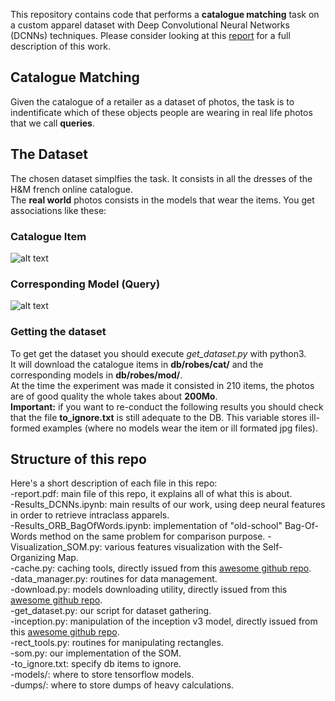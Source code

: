 This repository contains code that performs a **catalogue matching** task on a custom apparel dataset with Deep Convolutional Neural Networks (DCNNs) techniques.
Please consider looking at this [report](https://github.com/tcosmo/dresscode/blob/master/report.pdf) for a full description of this work.
## Catalogue Matching
Given the catalogue of a retailer as a dataset of photos, the task is to indentificate which of these objects people are wearing in 
real life photos that we call **queries**.
## The Dataset
The chosen dataset simplfies the task. It consists in all the dresses of the H&M french online catalogue.    
The **real world** photos consists in the models that wear the items. You get associations like these:
### Catalogue Item
![alt text](old/ex_cat.jpg "An item of the catalogue")
### Corresponding Model (Query)
![alt text](old/ex_mod.jpg "A model wearing it")
### Getting the dataset
To get get the dataset you should execute *get_dataset.py* with python3.   
It will download the catalogue items in **db/robes/cat/** and the corresponding models in **db/robes/mod/**.   
At the time the experiment was made it consisted in 210 items, the photos are of good quality the whole takes about **200Mo**.    
**Important:** if you want to re-conduct the following results you should check that the file **to_ignore.txt** is still 
adequate to the DB. This variable stores ill-formed examples (where no models wear the item or ill formated jpg files).  
## Structure of this repo
Here's a short description of each file in this repo:    
-report.pdf: main file of this repo, it explains all of what this is about.      
-Results_DCNNs.ipynb: main results of our work, using deep neural features in order to retrieve intraclass apparels.      
-Results_ORB_BagOfWords.ipynb: implementation of "old-school" Bag-Of-Words method on the same problem for comparison purpose.
-Visualization_SOM.py: various features visualization with the Self-Organizing Map.     
-cache.py: caching tools, directly issued from this [awesome github repo](https://github.com/Hvass-Labs/TensorFlow-Tutorials).     
-data_manager.py: routines for data management.    
-download.py: models downloading utility, directly issued from this [awesome github repo](https://github.com/Hvass-Labs/TensorFlow-Tutorials).   
-get_dataset.py: our script for dataset gathering.    
-inception.py: manipulation of the inception v3 model, directly issued from this [awesome github repo](https://github.com/Hvass-Labs/TensorFlow-Tutorials).    
-rect_tools.py: routines for manipulating rectangles.     
-som.py: our implementation of the SOM.      
-to_ignore.txt: specify db items to ignore.           
-models/: where to store tensorflow models.     
-dumps/: where to store dumps of heavy calculations.     
